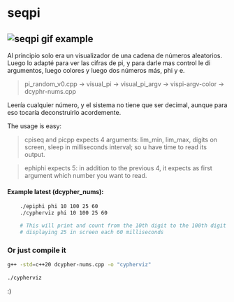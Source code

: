 # seqpi

![seqpi gif example](https://media.giphy.com/media/1DmOOHZNgRZH3eps8A/giphy.gif)
---

Al principio solo era un visualizador de una cadena de números aleatorios.
Luego lo adapté para ver las cifras de pi, y para darle mas control le di argumentos,
luego colores y luego dos números más, phi y e. 

> pi_random_v0.cpp  -> visual_pi -> visual_pi_argv -> vispi-argv-color -> dcyphr-nums.cpp

Leería cualquier número, y el sistema no tiene que ser decimal, aunque para eso tocaría deconstruirlo acordemente.

The usage is easy:
>   cpiseq and picpp
expects 4 arguments: lim_min, lim_max, digits on screen, sleep in milliseconds interval; 
so u have time to read its output. 

>   ephiphi
expects 5: in addition to the previous 4, it expects as first argument which number you want to read. 
#### Example latest (dcypher_nums):
```zsh
    ./epiphi phi 10 100 25 60
    ./cypherviz phi 10 100 25 60

    # This will print and count from the 10th digit to the 100th digit of phi,
    # displaying 25 in screen each 60 milliseconds
```

### Or just compile it

```bash
g++ -std=c++20 dcypher-nums.cpp -o "cypherviz"
    
./cypherviz 
```
:)
